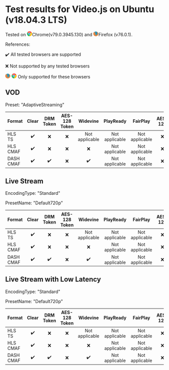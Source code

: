 # Test results for Video.js on Ubuntu (v18.04.3 LTS)

Tested on ![chrome](../../icons/chrome.png)Chrome(v79.0.3945.130) and ![firefox](../../icons/firefox.png)Firefox (v76.0.1).

References: 

✔️ All tested browsers are supported 

❌ Not supported by any tested browsers

![firefox](../../icons/firefox.png) ![chrome](../../icons/chrome.png) Only supported for these browsers

## VOD

Preset: "AdaptiveStreaming"

| Format | Clear | DRM Token | AES-128 Token | Widevine | PlayReady | FairPlay | AES-128 | Sidecar captions |
| --------- | :---: | :---: | :----------------------------------------------------------: | :----------------------------------------------------------: | :------: | :----------------------------------------------------------: | :------: | :------: |
| HLS TS    | ✔️ | ❌ | ❌ | Not applicable | Not applicable | Not applicable| ❌ | ✔️ |
| HLS CMAF  | ✔️ | ❌ | ❌ | ❌ | Not applicable | Not applicable | ❌ | ✔️ |
| DASH CMAF | ✔️ | ✔️ | ❌ | ✔️ | Not applicable | Not applicable | ❌ | ✔️ |

## Live Stream

EncodingType: "Standard"

PresetName: "Default720p"

| Format | Clear | DRM Token | AES-128 Token | Widevine | PlayReady | FairPlay | AES-128 | Live Transcription |
| --------- | :---: | :---: | :----------------------------------------------------------: | :----------------------------------------------------------: | :------: | :----------------------------------------------------------: | :------: | :------: |
| HLS TS    | ✔️ | ❌ | ❌ | Not applicable | Not applicable | Not applicable| ❌ | ❌ |
| HLS CMAF  | ✔️ | ❌ | ❌ | ❌ | Not applicable | Not applicable | ❌ | ❌ | ❌ |
| DASH CMAF | ✔️ | ✔️ | ❌ | ✔️ | Not applicable| Not applicable | ❌ | ✔️ |

## Live Stream with Low Latency

EncodingType: "Standard"

PresetName: "Default720p"

| Format | Clear | DRM Token | AES-128 Token | Widevine | PlayReady | FairPlay | AES-128 |
| --------- | :---: | :---: | :----------------------------------------------------------: | :----------------------------------------------------------: | :------: | :----------------------------------------------------------: | :----------------------------------------------------------: |
| HLS TS    | ✔️ | ❌ | ❌ | Not applicable | Not applicable | Not applicable| ❌ | ✔️ |
| HLS CMAF  | ✔️ | ❌ | ❌ | ❌ | Not applicable |Not applicable | ❌ | ❌ |
| DASH CMAF | ✔️ |✔️ | ❌ | ✔️ | Not applicable | Not applicable | ❌ |
